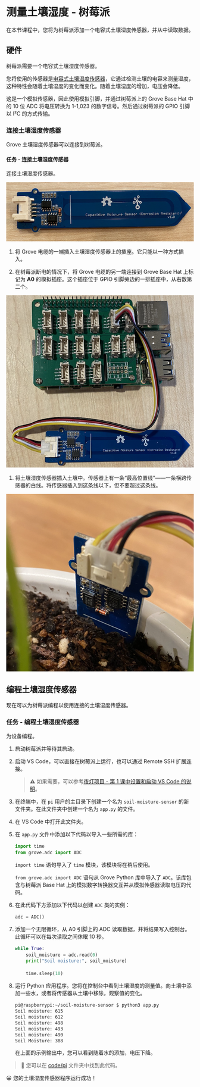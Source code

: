 <!--
CO_OP_TRANSLATOR_METADATA:
{
  "original_hash": "9d4d00a47d5d0f3e6ce42c0d1020064a",
  "translation_date": "2025-08-24T22:40:28+00:00",
  "source_file": "2-farm/lessons/2-detect-soil-moisture/pi-soil-moisture.md",
  "language_code": "zh"
}
-->
# 测量土壤湿度 - 树莓派

在本节课程中，您将为树莓派添加一个电容式土壤湿度传感器，并从中读取数据。

## 硬件

树莓派需要一个电容式土壤湿度传感器。

您将使用的传感器是[电容式土壤湿度传感器](https://www.seeedstudio.com/Grove-Capacitive-Moisture-Sensor-Corrosion-Resistant.html)，它通过检测土壤的电容来测量湿度，这种特性会随着土壤湿度的变化而变化。随着土壤湿度的增加，电压会降低。

这是一个模拟传感器，因此使用模拟引脚，并通过树莓派上的 Grove Base Hat 中的 10 位 ADC 将电压转换为 1-1,023 的数字信号。然后通过树莓派的 GPIO 引脚以 I²C 的方式传输。

### 连接土壤湿度传感器

Grove 土壤湿度传感器可以连接到树莓派。

#### 任务 - 连接土壤湿度传感器

连接土壤湿度传感器。

![一个 Grove 土壤湿度传感器](../../../../translated_images/grove-capacitive-soil-moisture-sensor.e7f0776cce30e78be5cc5a07839385fd6718857f31b5bf5ad3d0c73c83b2f0ef.zh.png)

1. 将 Grove 电缆的一端插入土壤湿度传感器上的插座。它只能以一种方式插入。

1. 在树莓派断电的情况下，将 Grove 电缆的另一端连接到 Grove Base Hat 上标记为 **A0** 的模拟插座。这个插座位于 GPIO 引脚旁边的一排插座中，从右数第二个。

![Grove 土壤湿度传感器连接到 A0 插座](../../../../translated_images/pi-soil-moisture-sensor.fdd7eb2393792cf6739cacf1985d9f55beda16d372f30d0b5a51d586f978a870.zh.png)

1. 将土壤湿度传感器插入土壤中。传感器上有一条“最高位置线”——一条横跨传感器的白线。将传感器插入到这条线以下，但不要超过这条线。

![插入土壤中的 Grove 土壤湿度传感器](../../../../translated_images/soil-moisture-sensor-in-soil.bfad91002bda5e960f8c51ee64b02ee59b32c8c717e3515a2c945f33e614e403.zh.png)

## 编程土壤湿度传感器

现在可以为树莓派编程以使用连接的土壤湿度传感器。

### 任务 - 编程土壤湿度传感器

为设备编程。

1. 启动树莓派并等待其启动。

1. 启动 VS Code，可以直接在树莓派上运行，也可以通过 Remote SSH 扩展连接。

    > ⚠️ 如果需要，可以参考[夜灯项目 - 第 1 课中设置和启动 VS Code 的说明](../../../1-getting-started/lessons/1-introduction-to-iot/pi.md)。

1. 在终端中，在 `pi` 用户的主目录下创建一个名为 `soil-moisture-sensor` 的新文件夹。在此文件夹中创建一个名为 `app.py` 的文件。

1. 在 VS Code 中打开此文件夹。

1. 在 `app.py` 文件中添加以下代码以导入一些所需的库：

    ```python
    import time
    from grove.adc import ADC
    ```

    `import time` 语句导入了 `time` 模块，该模块将在稍后使用。

    `from grove.adc import ADC` 语句从 Grove Python 库中导入了 `ADC`。该库包含与树莓派 Base Hat 上的模拟数字转换器交互并从模拟传感器读取电压的代码。

1. 在此代码下方添加以下代码以创建 `ADC` 类的实例：

    ```python
    adc = ADC()
    ```

1. 添加一个无限循环，从 A0 引脚上的 ADC 读取数据，并将结果写入控制台。此循环可以在每次读取之间休眠 10 秒。

    ```python
    while True:
        soil_moisture = adc.read(0)
        print("Soil moisture:", soil_moisture)

        time.sleep(10)
    ```

1. 运行 Python 应用程序。您将在控制台中看到土壤湿度的测量值。向土壤中添加一些水，或者将传感器从土壤中移除，观察值的变化。

    ```text
    pi@raspberrypi:~/soil-moisture-sensor $ python3 app.py 
    Soil moisture: 615
    Soil moisture: 612
    Soil moisture: 498
    Soil moisture: 493
    Soil moisture: 490
    Soil Moisture: 388
    ```

    在上面的示例输出中，您可以看到随着水的添加，电压下降。

> 💁 您可以在 [code/pi](../../../../../2-farm/lessons/2-detect-soil-moisture/code/pi) 文件夹中找到此代码。

😀 您的土壤湿度传感器程序运行成功！

